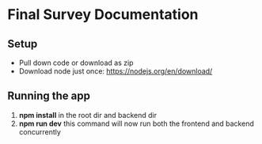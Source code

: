 # Final Survey Documentation

## Setup
* Pull down code or download as zip
* Download node just once: https://nodejs.org/en/download/

## Running the app
1. **npm install** in the root dir and backend dir  
2. **npm run dev** this command will now run both the frontend and backend concurrently

  
